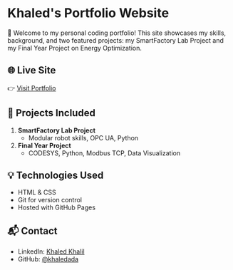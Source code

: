 # Khaled's Portfolio Website

🚀 Welcome to my personal coding portfolio! This site showcases my skills, background, and two featured projects: my SmartFactory Lab Project and my Final Year Project on Energy Optimization.

## 🌐 Live Site
👉 [Visit Portfolio](https://khaledada.github.io/khaled-portfolio/)

## 📁 Projects Included
1. **SmartFactory Lab Project**
   - Modular robot skills, OPC UA, Python
2. **Final Year Project**
   - CODESYS, Python, Modbus TCP, Data Visualization

## 💡 Technologies Used
- HTML & CSS
- Git for version control
- Hosted with GitHub Pages

## 📬 Contact
- LinkedIn: [Khaled Khalil](https://www.linkedin.com/in/khaled-khalil-128041189/)
- GitHub: [@khaledada](https://github.com/khaledada)
